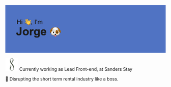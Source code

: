 ![alt text](https://github.com/jmsfilipe/jmsfilipe/blob/main/header.png "Hi there, I'm Jorge")

![alt text](https://github.com/jmsfilipe/jmsfilipe/blob/main/sanders_stay_logo.svg "Sanders Stay logo") Currently working as Lead Front-end, at Sanders Stay 

🎵 Disrupting the short term rental industry like a boss.
